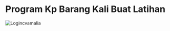 # Program Kp Barang Kali Buat Latihan
![Logincvamalia](https://user-images.githubusercontent.com/45836868/154499360-6b26a341-002e-4c1e-b21b-9d6ed291f735.JPG)
